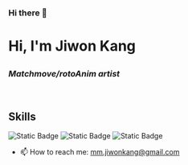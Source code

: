 ### Hi there 👋

<h1> Hi, I'm Jiwon Kang


<p>
  <em>
    <h3>
      Matchmove/rotoAnim artist
      </a>
    </h3>     
      </em>
</p>

<br />
<h2> Skills </h2>

![Static Badge](https://img.shields.io/badge/Matchmove-black)
![Static Badge](https://img.shields.io/badge/rotoAnim-red)
![Static Badge](https://img.shields.io/badge/python-green)






- 📫 How to reach me: mm.jiwonkang@gmail.com

